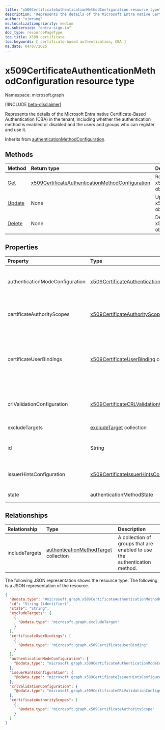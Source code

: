 ```yaml
---
title: "x509CertificateAuthenticationMethodConfiguration resource type"
description: "Represents the details of the Microsoft Entra native Certificate-Based Authentication (CBA) in the tenant, including whether the authentication method is enabled or disabled and the users and groups who can register and use it."
author: "vimrang"
ms.localizationpriority: medium
ms.subservice: "entra-sign-in"
doc_type: resourcePageType
toc.title: X509 certificate
toc.keywords: [ certificate-based authentication, CBA ]
ms.date: 04/07/2025
---
```


# x509CertificateAuthenticationMethodConfiguration resource type

Namespace: microsoft.graph

[!INCLUDE [beta-disclaimer](../../includes/beta-disclaimer.md)]

Represents the details of the Microsoft Entra native Certificate-Based Authentication (CBA) in the tenant, including whether the authentication method is enabled or disabled and the users and groups who can register and use it.

Inherits from [authenticationMethodConfiguration](../resources/authenticationmethodconfiguration.md).

## Methods
|Method|Return type|Description|
|:---|:---|:---|
|[Get](../api/x509certificateauthenticationmethodconfiguration-get.md)|[x509CertificateAuthenticationMethodConfiguration](../resources/x509certificateauthenticationmethodconfiguration.md)|Read the properties and relationships of a x509CertificateAuthenticationMethodConfiguration object.|
|[Update](../api/x509certificateauthenticationmethodconfiguration-update.md)|None|Update the properties of a x509CertificateAuthenticationMethodConfiguration object.|
|[Delete](../api/x509certificateauthenticationmethodconfiguration-delete.md)|None| Delete the tenant-customized x509CertificateAuthenticationMethodConfiguration object and restore the default configuration.|


## Properties
|Property|Type|Description|
|:---|:---|:---|
|authenticationModeConfiguration|[x509CertificateAuthenticationModeConfiguration](../resources/x509certificateauthenticationmodeconfiguration.md)|Defines strong authentication configurations. This configuration includes the default authentication mode and the different rules for strong authentication bindings. |
|certificateAuthorityScopes|[x509CertificateAuthorityScope](../resources/x509certificateauthorityscope.md) collection|Defines configuration to allow a group of users to use certificates from specific issuing certificate authorities to successfully authenticate. |
|certificateUserBindings|[x509CertificateUserBinding](../resources/x509certificateuserbinding.md) collection|Defines fields in the X.509 certificate that map to attributes of the Microsoft Entra user object in order to bind the certificate to the user. The **priority** of the object determines the order in which the binding is carried out. The first binding that matches will be used and the rest ignored. |
|crlValidationConfiguration|[x509CertificateCRLValidationConfiguration](../resources/x509certificatecrlvalidationconfiguration.md)|Determines whether certificate based authentication should fail if the issuing CA doesn't have a valid certificate revocation list configured. |
|excludeTargets|[excludeTarget](../resources/excludetarget.md) collection|Groups of users that are excluded from the policy.|
|id|String|The identifier for the authentication method policy. The value is always `X509Certificate`. Inherited from [authenticationMethodConfiguration](../resources/authenticationmethodconfiguration.md). |
|issuerHintsConfiguration|[x509CertificateIssuerHintsConfiguration](../resources/x509certificateissuerhintsconfiguration.md)|Determines whether issuer(CA) hints are sent back to the client side to filter the certificates shown in certificate picker. |
|state|authenticationMethodState|The possible values are: `enabled`, `disabled`. |


## Relationships
|Relationship|Type|Description|
|:---|:---|:---|
|includeTargets|[authenticationMethodTarget](../resources/authenticationmethodtarget.md) collection|A collection of groups that are enabled to use the authentication method.|

The following JSON representation shows the resource type.
The following is a JSON representation of the resource.
<!-- {
  "blockType": "resource",
  "keyProperty": "id",
  "@odata.type": "microsoft.graph.x509CertificateAuthenticationMethodConfiguration",
  "baseType": "microsoft.graph.authenticationMethodConfiguration",
  "openType": false
}
-->
``` json
{
  "@odata.type": "#microsoft.graph.x509CertificateAuthenticationMethodConfiguration",
  "id": "String (identifier)",
  "state": "String",
  "excludeTargets": [
    {
      "@odata.type": "microsoft.graph.excludeTarget"
    }
  ],
  "certificateUserBindings": [
    {
      "@odata.type": "microsoft.graph.x509CertificateUserBinding"
    }
  ],
  "authenticationModeConfiguration": {
    "@odata.type": "microsoft.graph.x509CertificateAuthenticationModeConfiguration"
  },
  "issuerHintsConfiguration": {
    "@odata.type": "microsoft.graph.x509CertificateIssuerHintsConfiguration"
  },
  "crlValidationConfiguration": {
    "@odata.type": "microsoft.graph.x509CertificateCRLValidationConfiguration"
  },
  "certificateAuthorityScopes": [
    {
      "@odata.type": "microsoft.graph.x509CertificateAuthorityScope"
    }
  ]
}
```
